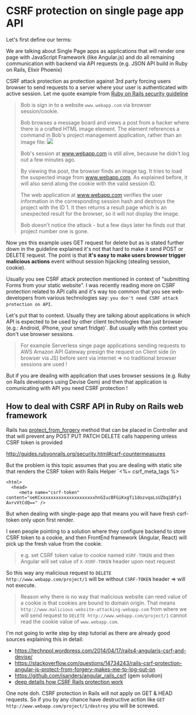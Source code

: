 # CSRF protection on single page app API

Let's first define our terms:

We are talking about Single Page apps as applications that will render
one page with JavaScript Framework (like Angular.js) and do all
remaining communication with backend  via API requests (e.g. JSON API
build in Ruby on Rails, Elixir Phoenix)

CSRF attack  protection as protection against  3rd party forcing users
browser to send
requests to a server where your user is authenticated with active session.
Let me quote example
from [Ruby on Rails security guideline](http://guides.rubyonrails.org/security.html#cross-site-request-forgery-csrf)


> Bob is sign in to a website `www.webapp.com` via browser
> session/cookie.
>
> Bob browses a message board and views a post from a hacker where there
> is a crafted HTML image element. The element references a command in
> Bob's project management application, rather than an image file: <img src="http://www.webapp.com/project/1/destroy">
>
> Bob's session at www.webapp.com is still alive, because he didn't log
> out a few minutes ago.
>
> By viewing the post, the browser finds an image tag. It tries to load
> the suspected image from www.webapp.com. As explained before, it will
> also send along the cookie with the valid session ID.
>
> The web application at www.webapp.com verifies the user information in
> the corresponding session hash and destroys the project with the ID 1.
> It then returns a result page which is an unexpected result for the
> browser, so it will not display the image.
>
> Bob doesn't notice the attack - but a few days later he finds out that
> project number one is gone.


Now yes this example uses GET request for delete but as is stated further down
in the guideline explained it's not that hard to make it send POST or
DELETE request. The point is that **it's easy to make users browser
 trigger malicious actions** event without session hijacking (stealing
session, cookie).

Usually you see CSRF attack protection mentioned in context of
"submitting Forms from your static website". I was recently reading more on CSRF protection related to API calls
and it's way too common that you see web-developers from various
technologies say: `you don't need CSRF attack protection on API`.

Let's put that to context. Usually they are talking about applications
in which API is expected to  be used by other client technologies than just  browser (e.g.: Android, iPhone, your smart fridge)`.
But usually with this context you don't use browser sessions.

> For example Serverless singe page applications sending requests to AWS
> Amazon API Gateway presign the request on Client side (in browser via
> JS) before sent via internet => no traditional browser sessions are
> used !

But if you are deailng with application that uses browser sessions (e.g.
Ruby on Rails developers using Devise Gem) and then that application is
comunicating with API you need CSRF protection !


## How to deal with CSRF API in Ruby on Rails web framework

Rails has
[protect_from_forgery](http://api.rubyonrails.org/classes/ActionController/RequestForgeryProtection/ClassMethods.html#method-i-protect_from_forgery)  method that can be placed in Controller and that will prevent
any POST PUT PATCH DELETE calls happening unless CSRF token is provided

http://guides.rubyonrails.org/security.html#csrf-countermeasures

But the problem is this topic assumes that you are dealing with static
site that renders the CSRF token with Rails Helper `<%= csrf_meta_tags %>

```
<html>
  <head>
     <meta name="csrf-token"
content="oeKCxxxxxxxxxxxxxxxxxxxxxhnGIucBFGiKxgTi1dozvqaLsUZbq1Bfy1
AvrvVtCdQ==" />
```

But when dealing with single-page app that means you will have  fresh csrf-token only upon first render.

I seen people pointing to a solution where they configure backend to
store CSRF token to a cookie, and then FrontEnd framework (Angular,
React) will pick up the fresh value from the cookie.

> e.g. set CSRF token value to cookie named `XSRF-TOKEN` and then
> Angular will set value of `X-XSRF-TOKEN` header upon next request


So this way any malicious request to `DELETE http://www.webapp.com/project/1` will be without `CSRF-TOKEN` header => will not execute.

> Reason why  there is no way that malicious website can reed value
> of a cookie is that  cookies are bound to domain origin. That
> means `http://www.malicious-website-attacking-webapp.com` from where we
> will send request to `DELETE http://www.webapp.com/project/1` cannot
> read the cookie value of `www.webapp.com`.

I'm not going to write step by step tutorial as there are already good sources explaining this in detail:

* https://technpol.wordpress.com/2014/04/17/rails4-angularjs-csrf-and-devise/
* https://stackoverflow.com/questions/14734243/rails-csrf-protection-angular-js-protect-from-forgery-makes-me-to-log-out-on
* https://github.com/jsanders/angular_rails_csrf (gem solution)
* [deep details how CSRF Rails protection work](https://medium.com/rubyinside/a-deep-dive-into-csrf-protection-in-rails-19fa0a42c0ef)


One note doh. CSRF protection in Rails will not apply on GET & HEAD
requests. So if you by any chance have destructive action like `GET http://www.webapp.com/project/1/destroy` you will be screwed.



